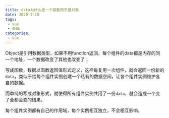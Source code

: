 ```yaml
---
title: data为什么是一个函数而不是对象
date: 2020-3-25
tags:
 - vue
 - 基础
categories:
 - vue
---
```


Object是引用数据类型，如果不用function返回，每个组件的data都是内存的同一个地址，一个数据改变了其他也改变了；

写成函数，数据以函数返回值形式定义，这样每复用一次组件，就会返回一份新的`data`，类似于给每个组件实例创建一个私有的数据空间，让各个组件实例维护各自的数据。

而单纯的写成对象形式，就使得所有组件实例共用了一份`data`，就会造成一个变了全都会变的结果。

每个组件实例都有自己的作用域，每个实例相互独立，不会相互影响。



